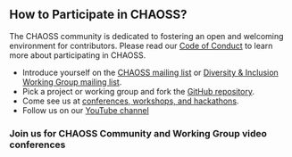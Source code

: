
## How to Participate in CHAOSS?

The CHAOSS community is dedicated to fostering an open and welcoming environment for contributors.
Please read our [Code of Conduct](https://chaoss.community/about/code-of-conduct/) to learn more about participating in CHAOSS.

- Introduce yourself on the [CHAOSS mailing list](https://lists.linuxfoundation.org/mailman/listinfo/chaoss) or [Diversity & Inclusion Working Group mailing list](https://lists.linuxfoundation.org/mailman/listinfo/chaoss-diversity-inclusion).
- Pick a project or working group and fork the [GitHub repository](https://github.com/chaoss/).
- Come see us at [conferences, workshops, and hackathons](https://chaoss.community/community/#user-content-upcoming-events).
- Follow us on our [YouTube channel](https://www.youtube.com/channel/UCrG-a3hIc_hCEUWloG0gm9A?)

### Join us for CHAOSS Community and Working Group video conferences
